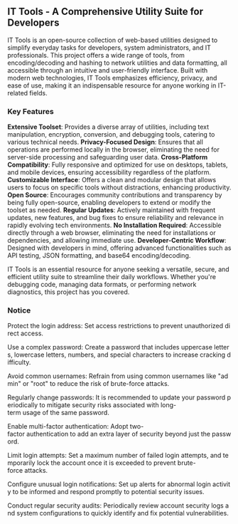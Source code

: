 ## IT Tools - A Comprehensive Utility Suite for Developers

IT Tools is an open-source collection of web-based utilities designed to simplify everyday tasks for developers, system administrators, and IT professionals. This project offers a wide range of tools, from encoding/decoding and hashing to network utilities and data formatting, all accessible through an intuitive and user-friendly interface. Built with modern web technologies, IT Tools emphasizes efficiency, privacy, and ease of use, making it an indispensable resource for anyone working in IT-related fields.

### Key Features

**Extensive Toolset**: Provides a diverse array of utilities, including text manipulation, encryption, conversion, and debugging tools, catering to various technical needs.
**Privacy-Focused Design**: Ensures that all operations are performed locally in the browser, eliminating the need for server-side processing and safeguarding user data.
**Cross-Platform Compatibility**: Fully responsive and optimized for use on desktops, tablets, and mobile devices, ensuring accessibility regardless of the platform.
**Customizable Interface**: Offers a clean and modular design that allows users to focus on specific tools without distractions, enhancing productivity.
**Open Source**: Encourages community contributions and transparency by being fully open-source, enabling developers to extend or modify the toolset as needed.
**Regular Updates**: Actively maintained with frequent updates, new features, and bug fixes to ensure reliability and relevance in rapidly evolving tech environments.
**No Installation Required**: Accessible directly through a web browser, eliminating the need for installations or dependencies, and allowing immediate use.
**Developer-Centric Workflow**: Designed with developers in mind, offering advanced functionalities such as API testing, JSON formatting, and base64 encoding/decoding.

IT Tools is an essential resource for anyone seeking a versatile, secure, and efficient utility suite to streamline their daily workflows. Whether you're debugging code, managing data formats, or performing network diagnostics, this project has you covered.

### Notice

Protect the login address: Set access restrictions to prevent unauthorized direct access.
    
Use a complex password: Create a password that includes uppercase letters, lowercase letters, numbers, and special characters to increase cracking difficulty.
    
Avoid common usernames: Refrain from using common usernames like "admin" or "root" to reduce the risk of brute-force attacks.
    
Regularly change passwords: It is recommended to update your password periodically to mitigate security risks associated with long-term usage of the same password.
    
Enable multi-factor authentication: Adopt two-factor authentication to add an extra layer of security beyond just the password.
    
Limit login attempts: Set a maximum number of failed login attempts, and temporarily lock the account once it is exceeded to prevent brute-force attacks.
    
Configure unusual login notifications: Set up alerts for abnormal login activity to be informed and respond promptly to potential security issues.
    
Conduct regular security audits: Periodically review account security logs and system configurations to quickly identify and fix potential vulnerabilities.
        